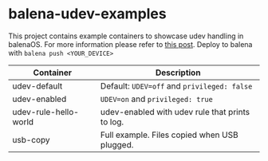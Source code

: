 # balena-udev-examples

This project contains example containers to showcase udev handling in balenaOS.
For more information please refer to [this post]().
Deploy to balena with ```balena push <YOUR_DEVICE>```

| Container  | Description |
| ------------- | ------------- |
| udev-default  | Default: ```UDEV=off``` and ```privileged: false```  |
| udev-enabled  | ```UDEV=on``` and ```privileged: true```  |
| udev-rule-hello-world  | udev-enabled with udev rule that prints to log.  |
| usb-copy  | Full example. Files copied when USB plugged. |
